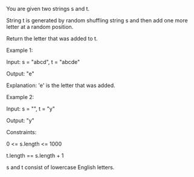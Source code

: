 You are given two strings s and t.

String t is generated by random shuffling string s and then add one more letter at a random position.

Return the letter that was added to t.

 

Example 1:

Input: s = "abcd", t = "abcde"

Output: "e"  

Explanation: 'e' is the letter that was added.

Example 2:

Input: s = "", t = "y"

Output: "y"
 

Constraints:

0 <= s.length <= 1000

t.length == s.length + 1

s and t consist of lowercase English letters.

